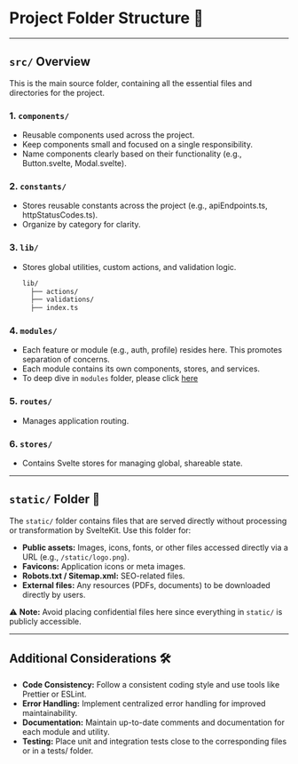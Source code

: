 # Project Folder Structure 📂

---

## `src/` Overview

This is the main source folder, containing all the essential files and directories for the project.

### 1. **`components/`**

- Reusable components used across the project.
- Keep components small and focused on a single responsibility.
- Name components clearly based on their functionality (e.g., Button.svelte, Modal.svelte).

### 2. **`constants/`**

- Stores reusable constants across the project (e.g., apiEndpoints.ts, httpStatusCodes.ts).
- Organize by category for clarity.

### 3. **`lib/`**

- Stores global utilities, custom actions, and validation logic.

  ```bash
  lib/
    ├── actions/
    ├── validations/
    ├── index.ts
  ```

### 4. **`modules/`**

- Each feature or module (e.g., auth, profile) resides here. This promotes separation of concerns.
- Each module contains its own components, stores, and services.
- To deep dive in `modules` folder, please click [here](https://github.com/aditya-v22/jacksclub/tree/main/src/modules/README.md)

### 5. **`routes/`**

- Manages application routing.

### 6. **`stores/`**

- Contains Svelte stores for managing global, shareable state.

---

## **`static/`** Folder 📁

The `static/` folder contains files that are served directly without processing or transformation by SvelteKit. Use this folder for:

- **Public assets:** Images, icons, fonts, or other files accessed directly via a URL (e.g., `/static/logo.png`).
- **Favicons:** Application icons or meta images.
- **Robots.txt / Sitemap.xml:** SEO-related files.
- **External files:** Any resources (PDFs, documents) to be downloaded directly by users.

⚠️ **Note:** Avoid placing confidential files here since everything in `static/` is publicly accessible.

---

## Additional Considerations 🛠️

- **Code Consistency:** Follow a consistent coding style and use tools like Prettier or ESLint.
- **Error Handling:** Implement centralized error handling for improved maintainability.
- **Documentation:** Maintain up-to-date comments and documentation for each module and utility.
- **Testing:** Place unit and integration tests close to the corresponding files or in a tests/ folder.
